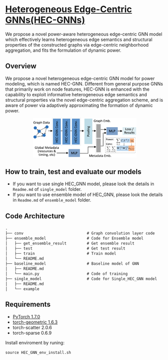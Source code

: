 # [Heterogeneous Edge-Centric GNNs(HEC-GNNs)](https://arxiv.org/abs/2201.10114)
We propose a novel power-aware heterogeneous edge-centric GNN model which effectively learns heterogeneous edge semantics and structural properties of the constructed graphs via edge-centric neighborhood aggregation, and fits the formulation of dynamic power.

## Overview
We propose a novel heterogeneous edge-centric GNN model for power modeling, which is named HEC-GNN. Different from general purpose GNNs that primarily work on node features, HEC-GNN is enhanced with the capability to exploit informative heterogeneous edge semantics and structural properties via the novel edge-centric aggregation scheme, and is aware of power via adaptively approximating the formation of dynamic power.
 <p align="center">
  <img width="65%" src='../pic/hecgnn.png' />
</p>

## How to train, test and evaluate our models
* If you want to use single HEC_GNN model, please look the details in `Readme.md` of  `single_model` folder.
* If you want to use ensemble model of HEC_GNN, please look the details in `Readme.md` of  `ensemble_model` folder.

## Code Architecture
    .
    ├── conv                            # Graph convolution layer code
    ├── ensemble_model                  # Code for Ensemble model
    │   ├── get_ensemble_result         # Get ensemble result
    │   ├── test                        # Get test result
    │   ├── train                       # Train model
    │   └── README.md                   
    ├── baseline_model                  # Baseline model of GNN
    │   ├── README.md                   
    │   └── main.py                     # Code of training
    ├── single_model                    # Code for Single_HEC_GNN model
    │   ├── README.md                   
    │   └── example                     
  

## Requirements

 - [PyTorch 1.7.0](https://pytorch.org/get-started/locally/) 
 - [torch-geometric 1.6.3](https://pytorch-geometric.readthedocs.io/en/latest/index.html)
 - torch-scatter 2.0.6
 - torch-sparse 0.6.9

Install enviroment by runing:

    source HEC_GNN_env_install.sh
    



